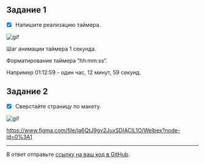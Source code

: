 ## Задание 1

- [x] Напишите реализацию таймера.

![gif](https://media.giphy.com/media/8PETBvdZ0A2eyH08oQ/giphy.gif)

Шаг анимации таймера 1 секунда.

Форматирование таймера “hh:mm:ss”.

Например 01:12:59 - один час, 12 минут, 59 секунд.

## Задание 2

- [x] Сверстайте страницу по макету.

![gif](https://media.giphy.com/media/Is8TY0NoJFA5CtOLoK/giphy.gif)

https://www.figma.com/file/ja6QtJ9gv2JuxSDIAClL1O/Welbex?node-id=0%3A1

---

В ответ отправьте [ссылку на ваш код в GitHub](https://github.com/auroraptor/november-19).
